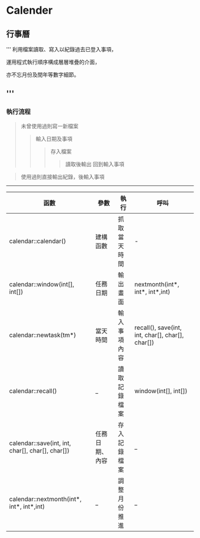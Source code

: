 # Calender
## **行事曆**
'''
利用檔案讀取、寫入以紀錄過去已登入事項，  

運用程式執行順序構成層層堆疊的介面，  

亦不忘月份及閏年等數字細節。  

'''
----
### **執行流程**
>未曾使用過則寫一新檔案  
>>輸入日期及事項
>>>存入檔案
>>>>讀取後輸出
>>>>回到輸入事項

>使用過則直接輸出紀錄，後輸入事項  
---
函數                                             | 參數          | 執行        | 呼叫
---- | ---- | ---- | ----
calendar::calendar()                            | 建構函數       | 抓取當天時間  | -  
calendar::window(int[], int[])                  | 任務日期       | 輸出畫面     | nextmonth(int*, int*, int*,int)  
calendar::newtask(tm*)	                        | 當天時間       | 輸入事項內容  | recall(), save(int, int, char[], char[], char[])
calendar::recall()                              | _             | 讀取記錄檔案  | window(int[], int[])  
calendar::save(int, int, char[], char[], char[])| 任務日期、內容  | 存入記錄檔案  | _ 
calendar::nextmonth(int*, int*, int*,int)       | _             | 調整月份推進  |_

